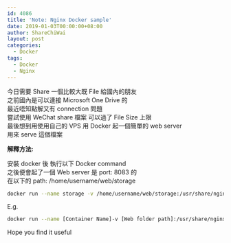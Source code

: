 ```yaml
---
id: 4086
title: 'Note: Nginx Docker sample'
date: 2019-01-03T00:00:00+08:00
author: ShareChiWai
layout: post
categories:
  - Docker
tags:
  - Docker
  - Nginx
---
```


今日需要 Share 一個比較大既 File 給國內的朋友  
之前國內是可以連接 Microsoft One Drive 的  
最近唔知點解又有 connection 問題  
嘗試使用 WeChat share 檔案 可以過了 File Size 上限  
最後想到用使用自己的 VPS 用 Docker 起一個簡單的 web server  
用來 serve 這個檔案

**解釋方法:**

安裝 docker 後 執行以下 Docker command  
之後便會起了一個 Web server 是 port: 8083 的  
在以下的 path: /home/username/web/storage

```bash
docker run --name storage -v /home/username/web/storage:/usr/share/nginx/html:ro -p 8083:80 -d nginx
```

E.g.

```bash
docker run --name [Container Name]-v [Web folder path]:/usr/share/nginx/html:ro -p [Custom Port]:80 -d nginx
```

Hope you find it useful
